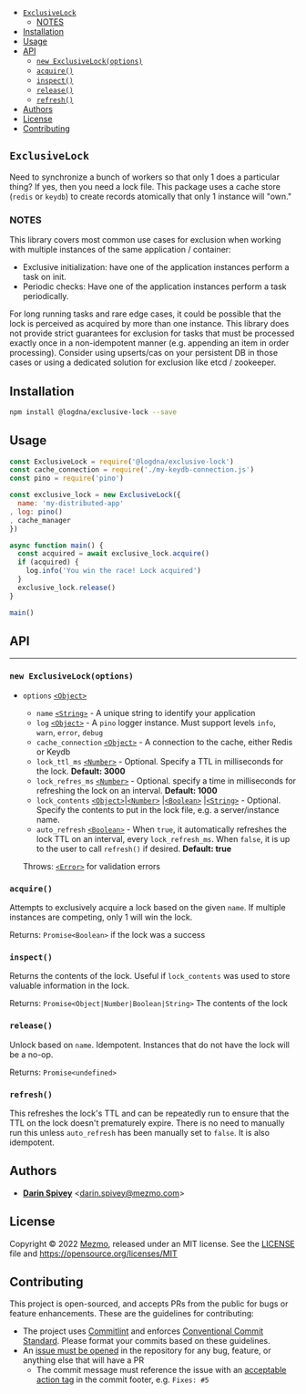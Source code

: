 <!-- TOC -->

- [`ExclusiveLock`](#exclusivelock)
  - [NOTES](#notes)
- [Installation](#installation)
- [Usage](#usage)
- [API](#api)
  - [`new ExclusiveLock(options)`](#new-exclusivelockoptions)
  - [`acquire()`](#acquire)
  - [`inspect()`](#inspect)
  - [`release()`](#release)
  - [`refresh()`](#refresh)
- [Authors](#authors)
- [License](#license)
- [Contributing](#contributing)

<!-- /TOC -->
## `ExclusiveLock`

Need to synchronize a bunch of workers so that only 1 does a particular thing?  If yes,
then you need a lock file.  This package uses a cache store (`redis` or `keydb`)
to create records atomically that only 1 instance will "own."

### NOTES

This library covers most common use cases for exclusion when working with multiple instances of the same application / container:

* Exclusive initialization: have one of the application instances perform a task on init.
* Periodic checks: Have one of the application instances perform a task periodically.

For long running tasks and rare edge cases, it could be possible that the lock is perceived as acquired by more than one instance. This library does not provide strict guarantees for exclusion for tasks that must be processed exactly once in a non-idempotent manner (e.g. appending an item in order processing). Consider using upserts/cas on your persistent DB in those cases or using a dedicated solution for exclusion like etcd / zookeeper.

## Installation

```bash
npm install @logdna/exclusive-lock --save
```

## Usage

```js
const ExclusiveLock = require('@logdna/exclusive-lock')
const cache_connection = require('./my-keydb-connection.js')
const pino = require('pino')

const exclusive_lock = new ExclusiveLock({
  name: 'my-distributed-app'
, log: pino()
, cache_manager
})

async function main() {
  const acquired = await exclusive_lock.acquire()
  if (acquired) {
    log.info('You win the race! Lock acquired')
  }
  exclusive_lock.release()
}

main()
```

## API

-------

### `new ExclusiveLock(options)`
* `options` [`<Object>`][]
  * `name` [`<String>`][] - A unique string to identify your application
  * `log` [`<Object>`][] - A `pino` logger instance. Must support levels `info`, `warn`, `error`, `debug`
  * `cache_connection` [`<Object>`][] - A connection to the cache, either Redis or Keydb
  * `lock_ttl_ms` [`<Number>`][] - Optional. Specify a TTL in milliseconds for the   lock.  **Default: 3000**
  * `lock_refres_ms` [`<Number>`][] - Optional. specify a time in milliseconds for refreshing the lock on an interval. **Default: 1000**
  * `lock_contents` [`<Object>`][]|[`<Number>`][] |[`<Boolean>`][] |[`<String>`][] -
    Optional. Specify the contents to put in the lock file, e.g. a server/instance name.
  * `auto_refresh` [`<Boolean>`][] - When `true`, it automatically refreshes the lock TTL on an interval, every `lock_refresh_ms`.
    When `false`, it is up to the user to call `refresh()` if desired. **Default: true**

  Throws: [`<Error>`][] for validation errors

### `acquire()`

Attempts to exclusively acquire a lock based on the given `name`. If multiple
instances are competing, only 1 will win the lock.

Returns: `Promise<Boolean>` if the lock was a success

### `inspect()`

Returns the contents of the lock. Useful if `lock_contents` was used to store
valuable information in the lock.

Returns: `Promise<Object|Number|Boolean|String>` The contents of the lock

### `release()`

Unlock based on `name`.  Idempotent.  Instances that do not have the lock will
be a no-op.

Returns: `Promise<undefined>`

### `refresh()`

This refreshes the lock's TTL and can be repeatedly run to ensure that the TTL on the lock doesn't prematurely expire. There is no need to manually run this unless `auto_refresh` has been manually set to `false`. It is also idempotent.
## Authors

* [**Darin Spivey**](mailto:darin.spivey@mezmo.com) &lt;darin.spivey@mezmo.com&gt;

## License

Copyright © 2022 [Mezmo](https://mezmo.com), released under an MIT license. See the [LICENSE](./LICENSE) file and https://opensource.org/licenses/MIT

## Contributing

This project is open-sourced, and accepts PRs from the public for bugs or feature
enhancements. These are the guidelines for contributing:

* The project uses [Commitlint][] and enforces [Conventional Commit Standard][]. Please format your commits based on these guidelines.
* An [issue must be opened](https://github.com/logdna/exclusive-lock-node/issues) in the repository for any bug, feature, or anything else that will have a PR
  * The commit message must reference the issue with an [acceptable action tag](https://github.com/logdna/commitlint-config-mezmo/blob/41aef3b69f292e39fb41a5ef24bcd7043e0fceb3/index.js#L12-L20) in the commit footer, e.g. `Fixes: #5`


[`<Boolean>`]: https://mdn.io/boolean
[`<Number>`]: https://mdn.io/number
[`<Object>`]: https://mdn.io/object
[`<String>`]: https://mdn.io/string
[`<Array>`]: https://mdn.io/array
[`<Promise>`]: https://mdn.io/promise
[`<Error>`]: https://developer.mozilla.org/en-US/docs/Web/JavaScript/Reference/Global_Objects/Error
[Commitlint]: https://commitlint.js.org
[Conventional Commit Standard]: https://www.conventionalcommits.org/en/v1.0.0/
